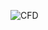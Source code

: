 ![CFD](https://github.com/SB0912/WG-Projects/assets/115675038/e7ffc3c7-6fa5-45ce-979e-118b838f68bc)
